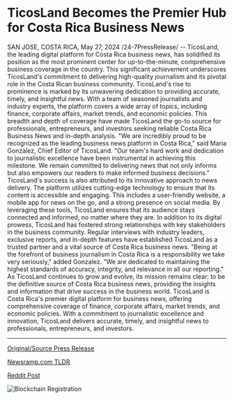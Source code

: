 # TicosLand Becomes the Premier Hub for Costa Rica Business News

SAN JOSE, COSTA RICA, May 27, 2024 /24-7PressRelease/ -- TicosLand, the leading digital platform for Costa Rica business news, has solidified its position as the most prominent center for up-to-the-minute, comprehensive business coverage in the country. This significant achievement underscores TicosLand's commitment to delivering high-quality journalism and its pivotal role in the Costa Rican business community.  TicosLand's rise to prominence is marked by its unwavering dedication to providing accurate, timely, and insightful news. With a team of seasoned journalists and industry experts, the platform covers a wide array of topics, including finance, corporate affairs, market trends, and economic policies. This breadth and depth of coverage have made TicosLand the go-to source for professionals, entrepreneurs, and investors seeking reliable Costa Rica Business News and in-depth analysis.  "We are incredibly proud to be recognized as the leading business news platform in Costa Rica," said Maria Gonzalez, Chief Editor of TicosLand. "Our team's hard work and dedication to journalistic excellence have been instrumental in achieving this milestone. We remain committed to delivering news that not only informs but also empowers our readers to make informed business decisions."  TicosLand's success is also attributed to its innovative approach to news delivery. The platform utilizes cutting-edge technology to ensure that its content is accessible and engaging. This includes a user-friendly website, a mobile app for news on the go, and a strong presence on social media. By leveraging these tools, TicosLand ensures that its audience stays connected and informed, no matter where they are.  In addition to its digital prowess, TicosLand has fostered strong relationships with key stakeholders in the business community. Regular interviews with industry leaders, exclusive reports, and in-depth features have established TicosLand as a trusted partner and a vital source of Costa Rica business news.  "Being at the forefront of business journalism in Costa Rica is a responsibility we take very seriously," added Gonzalez. "We are dedicated to maintaining the highest standards of accuracy, integrity, and relevance in all our reporting."  As TicosLand continues to grow and evolve, its mission remains clear: to be the definitive source of Costa Rica business news, providing the insights and information that drive success in the business world.  TicosLand is Costa Rica's premier digital platform for business news, offering comprehensive coverage of finance, corporate affairs, market trends, and economic policies. With a commitment to journalistic excellence and innovation, TicosLand delivers accurate, timely, and insightful news to professionals, entrepreneurs, and investors. 

---

[Original/Source Press Release](https://www.24-7pressrelease.com/press-release/511187/ticosland-becomes-the-premier-hub-for-costa-rica-business-news)
                    

[Newsramp.com TLDR](None) 



[Reddit Post](https://www.reddit.com/r/newsramp/comments/1d1lt9m/ticosland_solidifies_its_position_as_the_premier/) 



![Blockchain Registration](https://cdn.newsramp.app/24-7PressRelease/qrcode/245/27/herbX2or.webp)